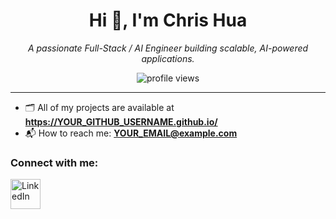 <p align="center">
  <h1 align="center">Hi 👋, I'm Chris Hua</h1>
</p>

<p align="center">
  <em>A passionate Full-Stack / AI Engineer building scalable, AI-powered applications.</em>
</p>

<p align="center">
  <img src="https://komarev.com/ghpvc/?username=YOUR_GITHUB_USERNAME&label=Profile%20views&color=0e75b6&style=flat" alt="profile views" />
</p>

---

- 🗂️ All of my projects are available at **https://YOUR_GITHUB_USERNAME.github.io/**
- 📬 How to reach me: **YOUR_EMAIL@example.com**

### Connect with me:
<p>
  <a href="https://www.linkedin.com/in/YOUR_LINKEDIN/" target="_blank">
    <img src="https://cdn.jsdelivr.net/gh/devicons/devicon/icons/linkedin/linkedin-original.svg" alt="LinkedIn" height="48"/>
  </a>
</p>
